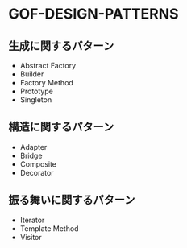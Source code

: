 # GOF-DESIGN-PATTERNS

## 生成に関するパターン

- Abstract Factory
- Builder
- Factory Method
- Prototype
- Singleton

## 構造に関するパターン

- Adapter
- Bridge
- Composite
- Decorator

## 振る舞いに関するパターン

- Iterator
- Template Method
- Visitor
